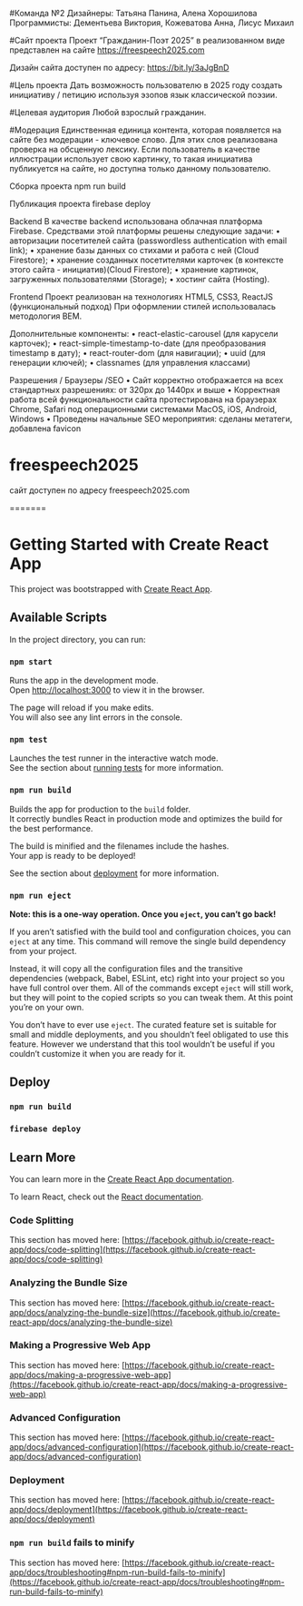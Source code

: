 #Команда №2
Дизайнеры: Татьяна Панина, Алена Хорошилова
Программисты: Дементьева Виктория, Кожеватова Анна, Лисус Михаил

#Сайт проекта
Проект “Гражданин-Поэт 2025” в реализованном виде представлен на сайте
https://freespeech2025.com

Дизайн сайта доступен по адресу:
https://bit.ly/3aJgBnD

#Цель проекта
Дать возможность пользователю в 2025 году создать инициативу / петицию используя эзопов язык классической поэзии.

#Целевая аудитория
Любой взрослый гражданин.

#Модерация
Единственная единица контента, которая появляется на сайте без модерации - ключевое слово. Для этих слов реализована проверка на обсценную лексику.
Если пользователь в качестве иллюстрации использует свою картинку, то такая инициатива публикуется на сайте, но доступна только данному пользователю.


Сборка проекта
npm run build

Публикация проекта
firebase deploy


Backend
В качестве backend использована облачная платформа Firebase. Средствами этой платформы решены следующие задачи:
•	авторизации посетителей сайта (passwordless authentication with email link);
•	хранение базы данных со стихами и работа с ней (Cloud Firestore);
•	хранение созданных посетителями карточек (в контексте этого сайта - инициатив)(Cloud Firestore);
•	хранение картинок, загруженных пользователями (Storage);
•	хостинг сайта (Hosting).






Frontend
Проект реализован на технологиях HTML5, CSS3, ReactJS (функциональный подход)
При оформлении стилей использовалась методология BEM.

Дополнительные компоненты:
•	react-elastic-carousel (для карусели карточек);
•	react-simple-timestamp-to-date (для преобразования timestamp в дату);
•	react-router-dom (для навигации);
•	uuid (для генерации ключей);
•	classnames (для управления классами)



Разрешения / Браузеры /SEO
•	Сайт корректно отображается на всех стандартных разрешениях: от 320px до 1440px и выше
•	Корректная работа всей функциональности сайта протестирована на браузерах Chrome, Safari под операционными системами MacOS, iOS, Android, Windows
•	Проведены начальные SEO мероприятия: сделаны метатеги, добавлена favicon








# freespeech2025
сайт доступен по адресу freespeech2025.com

=======
# Getting Started with Create React App

This project was bootstrapped with [Create React App](https://github.com/facebook/create-react-app).

## Available Scripts

In the project directory, you can run:

### `npm start`

Runs the app in the development mode.\
Open [http://localhost:3000](http://localhost:3000) to view it in the browser.

The page will reload if you make edits.\
You will also see any lint errors in the console.

### `npm test`

Launches the test runner in the interactive watch mode.\
See the section about [running tests](https://facebook.github.io/create-react-app/docs/running-tests) for more information.

### `npm run build`

Builds the app for production to the `build` folder.\
It correctly bundles React in production mode and optimizes the build for the best performance.

The build is minified and the filenames include the hashes.\
Your app is ready to be deployed!

See the section about [deployment](https://facebook.github.io/create-react-app/docs/deployment) for more information.

### `npm run eject`

**Note: this is a one-way operation. Once you `eject`, you can’t go back!**

If you aren’t satisfied with the build tool and configuration choices, you can `eject` at any time. This command will remove the single build dependency from your project.

Instead, it will copy all the configuration files and the transitive dependencies (webpack, Babel, ESLint, etc) right into your project so you have full control over them. All of the commands except `eject` will still work, but they will point to the copied scripts so you can tweak them. At this point you’re on your own.

You don’t have to ever use `eject`. The curated feature set is suitable for small and middle deployments, and you shouldn’t feel obligated to use this feature. However we understand that this tool wouldn’t be useful if you couldn’t customize it when you are ready for it.


## Deploy
### `npm run build`

### `firebase deploy`

## Learn More

You can learn more in the [Create React App documentation](https://facebook.github.io/create-react-app/docs/getting-started).

To learn React, check out the [React documentation](https://reactjs.org/).

### Code Splitting

This section has moved here: [https://facebook.github.io/create-react-app/docs/code-splitting](https://facebook.github.io/create-react-app/docs/code-splitting)

### Analyzing the Bundle Size

This section has moved here: [https://facebook.github.io/create-react-app/docs/analyzing-the-bundle-size](https://facebook.github.io/create-react-app/docs/analyzing-the-bundle-size)

### Making a Progressive Web App

This section has moved here: [https://facebook.github.io/create-react-app/docs/making-a-progressive-web-app](https://facebook.github.io/create-react-app/docs/making-a-progressive-web-app)

### Advanced Configuration

This section has moved here: [https://facebook.github.io/create-react-app/docs/advanced-configuration](https://facebook.github.io/create-react-app/docs/advanced-configuration)

### Deployment

This section has moved here: [https://facebook.github.io/create-react-app/docs/deployment](https://facebook.github.io/create-react-app/docs/deployment)

### `npm run build` fails to minify

This section has moved here: [https://facebook.github.io/create-react-app/docs/troubleshooting#npm-run-build-fails-to-minify](https://facebook.github.io/create-react-app/docs/troubleshooting#npm-run-build-fails-to-minify)
